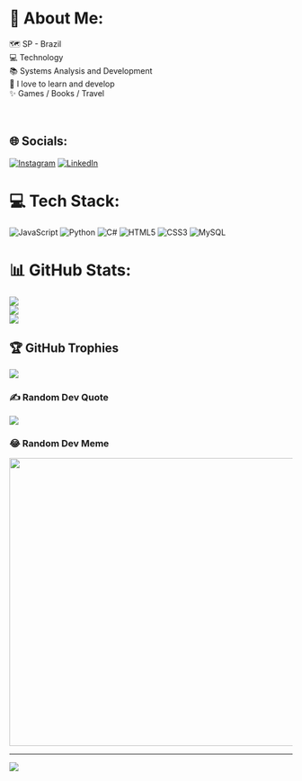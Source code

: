 # 💫 About Me:
🗺️ SP - Brazil<br>💻 Technology<br>📚 Systems Analysis and Development <br>🌱 I love to learn and develop<br>✨ Games / Books / Travel<br><br><br>


## 🌐 Socials:
[![Instagram](https://img.shields.io/badge/Instagram-%23E4405F.svg?logo=Instagram&logoColor=white)](https://instagram.com/eveesweetxd) [![LinkedIn](https://img.shields.io/badge/LinkedIn-%230077B5.svg?logo=linkedin&logoColor=white)](https://linkedin.com/in/linkedin.com/in/evelyn-caroline-01766918a) 

# 💻 Tech Stack:
![JavaScript](https://img.shields.io/badge/javascript-%23323330.svg?style=flat&logo=javascript&logoColor=%23F7DF1E) ![Python](https://img.shields.io/badge/python-3670A0?style=flat&logo=python&logoColor=ffdd54) ![C#](https://img.shields.io/badge/c%23-%23239120.svg?style=flat&logo=c-sharp&logoColor=white) ![HTML5](https://img.shields.io/badge/html5-%23E34F26.svg?style=flat&logo=html5&logoColor=white) ![CSS3](https://img.shields.io/badge/css3-%231572B6.svg?style=flat&logo=css3&logoColor=white) ![MySQL](https://img.shields.io/badge/mysql-%2300f.svg?style=flat&logo=mysql&logoColor=white)
# 📊 GitHub Stats:
![](https://github-readme-stats.vercel.app/api?username=eveesweetxd&theme=radical&hide_border=false&include_all_commits=true&count_private=true)<br/>
![](https://github-readme-streak-stats.herokuapp.com/?user=eveesweetxd&theme=radical&hide_border=false)<br/>
![](https://github-readme-stats.vercel.app/api/top-langs/?username=eveesweetxd&theme=radical&hide_border=false&include_all_commits=true&count_private=true&layout=compact)

## 🏆 GitHub Trophies
![](https://github-profile-trophy.vercel.app/?username=eveesweetxd&theme=tokyonight&no-frame=false&no-bg=false&margin-w=4)

### ✍️ Random Dev Quote
![](https://quotes-github-readme.vercel.app/api?type=vetical&theme=tokyonight)

### 😂 Random Dev Meme
<img src="https://random-memer.herokuapp.com/" width="512px"/>

---
[![](https://visitcount.itsvg.in/api?id=eveesweetxd&icon=2&color=11)](https://visitcount.itsvg.in)

<!-- Proudly created with GPRM ( https://gprm.itsvg.in ) -->

